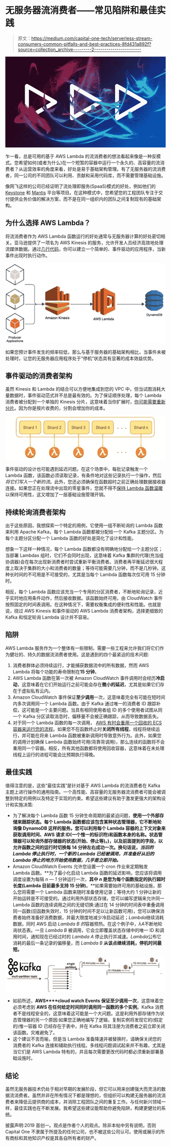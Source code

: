 # 无服务器流消费者——常见陷阱和最佳实践

> 原文：<https://medium.com/capital-one-tech/serverless-stream-consumers-common-pitfalls-and-best-practices-8fd431a892f?source=collection_archive---------2----------------------->

![](img/cadb9277cca3d2ffa97e1c80d5959606.png)

乍一看，总是可用的基于 AWS Lambda 的流消费者的想法看起来像是一种反模式。您希望如何(或者为什么)在一个短暂的容器中运行一个永久的、高容量的流消费者？从运营效率的角度来看，好处是易于基础架构管理。有了无服务器的流消费者，同一公司的不同团队可以利用、贡献和采用代码库，而不需要管理基础设施。

像网飞这样的公司已经证明了流处理即服务(SpaaS)模式的好处，例如他们的 [Keystone](/netflix-techblog/keystone-real-time-stream-processing-platform-a3ee651812a) 和 [Mantis](/netflix-techblog/stream-processing-with-mantis-78af913f51a6) 平台等项目。在这种模式中，您希望您的工程团队专注于交付提供业务价值的解决方案，而不是在同一组织内的团队之间复制现有的基础架构。

## 为什么选择 AWS Lambda？

将流消费者作为 AWS Lambda 函数运行的好处通常与无服务器计算的好处密切相关。亚马逊提供了一项名为 AWS Kinesis 的服务，允许开发人员经济高效地处理流媒体数据。通过[几行代码](https://docs.aws.amazon.com/lambda/latest/dg/with-kinesis-example.html)，你可以建立一个简单的、事件驱动的应用程序，当新事件出现时执行动作。

![](img/94a1412637763da03fec92cbae14df34.png)

如果您预计事件发生的频率较低，那么与基于服务器的基础架构相比，当事件未被处理时，让您的无服务器应用程序处于“停机”状态具有显著的成本效益优势。

## 事件驱动的消费者架构

虽然 Kinesis 和 Lambda 的结合可以方便地集成到您的 VPC 中，但当试图消耗大量数据时，事件驱动范式并不总是最有效的。为了保证顺序处理，每个 Lambda 消费者被分配到一个单独的 Kinesis 分片，这意味着当你扩展时，[你可能需要重新分片](https://docs.aws.amazon.com/streams/latest/dev/kinesis-using-sdk-java-resharding.html)。因为你是按片收费的，分割会增加你的成本。

![](img/6e7f659a482d2129f136d66052f63d7f.png)

事件驱动的设计也可能遇到延迟问题。在这个场景中，每批记录触发一个 Lambda 函数，该函数必须读取记录，有条件地对这些记录执行一个操作，然后*将它们写入一个新的流*。此外，您还必须确保在函数超时之前正确处理数据接收器连接。如果您正在处理流中出现的零星事件，您就不得不[保持 Lambda 函数温暖](https://read.acloud.guru/how-to-keep-your-lambda-functions-warm-9d7e1aa6e2f0)以保持可用性，这又增加了一层基础设施管理开销。

## 持续轮询消费者架构

出于这些原因，我想探索一个特定的用例，它使用一组不断轮询的 Lambda 函数来利用 Apache Kafka，每个 Lambda 函数都被分配给一个 Kafka 主题分区。为每个主题分区分配一个 Lambda 函数的好处是简化了设计和性能。

想象一下这样一种情况，每个 Lambda 函数都没有明确地分配给一个主题分区；当部署 Lambdas 组时，它们不会同时出现，这意味着 Kafka 集群的代理(充当组协调器)会在每次出现新消费者时尝试重新平衡消费者。消费者再平衡延迟很大程度上取决于集群的大小和消费者的数量；等待可能需要几分钟，而不是几秒钟。这种长时间的不可用是不可接受的，尤其是当每个 Lambda 函数每次仅可用 15 分钟时。

相反，每个 Lambda 函数应该充当一个专用的分区消费者，不断地轮询记录，近乎实时地应用条件动作，然后接收数据。该函数始终可用，由 CloudWatch 事件按照固定的时间表调用。在这种情况下，需要权衡集成的便利性和性能。也就是说，绕过 AWS Kinesis 和事件驱动的 AWS Lambda 消费者架构，选择更细致的 Kafka 和恒定轮询 Lambda 设计并不容易。

## 陷阱

AWS Lambda 服务作为一个整体有一些限制，需要一些工程来允许我们将它们作为健壮的、持久的数据流消费者使用。这是遇到的四个最紧迫的技术问题:

1.  消费者群体必须持续运行，才能捕获数据流中的所有数据，然而 AWS Lambda 将每个功能的寿命限制在**15 分钟**。
2.  AWS Lambda 函数在第一次被 Amazon CloudWatch 事件调用时会经历**冷启动**，这意味着在它们开始运行之前可能会存在**微小的延迟**，尤其是如果它们存在于虚拟私有云内。
3.  Amazon CloudWatch 事件保证**至少调用**一次，这意味着完全有可能在短时间内多次调用同一个 Lambda 函数。由于 Kafka 通过唯一的消费者 ID 跟踪补偿，这可能是一个主要问题。当具有相同使用者组 ID 的多个使用者试图从同一个 Kafka 分区读取消息时，偏移量不会被正确跟踪，从而导致数据丢失。
4.  对于同一个 Lambda 函数的每一次调用， [AWS 有时会重用一个回收的 ECS 容器来运行您的流程](https://aws.amazon.com/blogs/compute/container-reuse-in-lambda/)。如果您不在函数终止时**关闭所有线程**，线程将继续运行，并可能在将来 Lambda 函数被重新调用时导致意外行为。此外，如果您的调用计划确保 Lambda 函数始终可用(背靠背调用)，那么连续的函数将不会重用同一个容器。相反，所有其他函数都将使用回收容器，这意味着在未处理线程上运行的进程可能会比预期执行得晚。

## 最佳实践

值得注意的是，这些“最佳实践”是针对基于 AWS Lambda 的流消费者在 Kafka 主题上进行操作的通用指南。一个高性能、高容量的无服务器流消费者可能会被调整到特定的用例以及特定于实现的约束。希望这些建议有助于激发更强大的架构设计和实施决策:

*   为了解决每个 Lambda 函数 15 分钟生命周期的最紧迫问题，**使用一个外部存储来跟踪状态。每个 Lambda 函数都应该包含某种状态管理器，它不断地轮询像 DynamoDB 这样的服务。您可以利用每个 Lambda 容器的上下文对象来获取调用时间、AWS 请求 ID(一个惟一的标识符)和函数本身的名称。状态管理器可以轮询外部存储器的状态(开始、停止等)。)，以及前面提到的字段，以允许函数之间的运行时切换每 14 分钟左右成功一次。换句话说，*当旧的 Lambda 停止执行时，一个新的 Lambda 已经被调用，并准备好从旧的 Lambda 停止的地方开始使用数据，几乎是立即开始。***
*   Amazon CloudWatch Events 允许您设置一个 cron 作业来定期触发 Lambda 函数。**为了最小化启动 Lambda 函数的延迟影响，您应该将调用调度设置为每隔 *n — 1* 分钟运行一次，**其中 *n* 是您为每个函数指定的执行超时长度(Lambda 目前最多支持 15 分钟)**。**如果需要始终可用的基础设施，那么您将需要一个 Lambda 函数来随时准备使用记录；等待大约 1 分钟让新的开始运转是不可接受的。通过利用外部状态存储，您可以编写逻辑来允许同一 Lambda 函数的连续调用之间的无缝切换:通过在 14 分钟的时间表中重叠调用同一函数(旧函数失效时，15 分钟的时间不足以让新函数可用)，您可以确保消费者始终准备好消费数据，并最大限度地减少冷启动延迟；*Lambda*继续消耗数据，同时 AWS 启动 *Lambda B 的*容器预热。在这个例子中，*λA*不断地轮询状态表。一旦 *Lambda B* 被调用，它会立即覆盖状态存储中的唯一 ID 和调用时间，通知现在已经过时的 *Lambda A* 停止执行并减速。*Lambda*公布它消耗的最后一条记录的偏移量，而 *Lambda B* **从该点继续消耗，停机时间最短。**

![](img/bc21f33160570626b036768bd04b4e07.png)

*   如前所述，**AWS****cloud watch Events 保证至少调用一次**，这意味着您必须考虑到 **AWS 在任何给定时间同时调用同一函数的多个实例**。Kafka 消费者不是线程安全的，这意味着这可能是一个大问题。这是利用外部存储作为状态管理器的另一个原因:如果您正确地编写了逻辑，复制实例将发现它的(假定的)惟一容器 ID 已经存在于表中，并在 Kafka 将其注册为消费者之前立即关闭该函数。灾难避免了。
*   这个建议不言而喻，但是当 Lambda 准备降速并被替换时，请确保关闭您的消费者的 Kafka 连接和辅助执行线程。多线程问题调试起来并不有趣，尤其是当它们是 AWS Lambda 特有的，并且每次需要更改代码时都必须重新部署基础设施时。

## 结论

虽然无服务器技术仍处于相对早期的发展阶段，但它可以用来创建强大而灵活的数据流消费者。虽然并非在所有情况下都是理想的，但组织可以构建无服务器的流消费者来降低云提供商的成本，并消除工程团队之间的重复工作。与任何新兴领域一样，最佳实践也在不断发展。我希望这些建议能帮助你避免陷阱，构建更健壮的系统。

披露声明:2019 首创一。观点是作者个人的观点。除非本帖中另有说明，否则 Capital One 不隶属于所提及的任何公司，也不被这些公司认可。使用或展示的所有商标和其他知识产权是其各自所有者的财产。